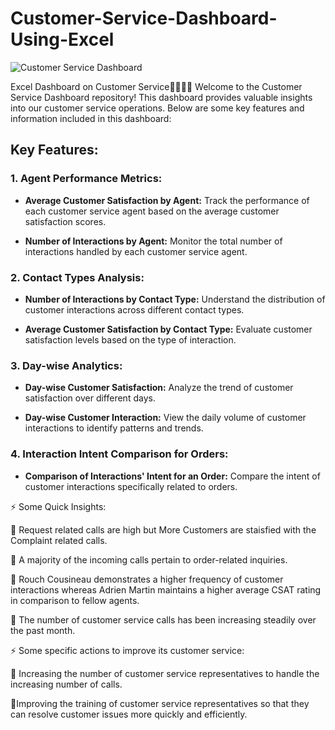 # Customer-Service-Dashboard-Using-Excel
![Customer Service Dashboard](https://github.com/HarshalPatil7698/Customer-Service-Dashboard-Using-Excel/assets/141994460/0f7f23bd-84ba-4cf4-b9a4-85b323c99847)

Excel Dashboard on Customer Service🧑🏻‍💻📲
Welcome to the Customer Service Dashboard repository! This dashboard provides valuable insights into our customer service operations. Below are some key features and information included in this dashboard:

## Key Features:

### 1. Agent Performance Metrics:
   - **Average Customer Satisfaction by Agent:**
     Track the performance of each customer service agent based on the average customer satisfaction scores.

   - **Number of Interactions by Agent:**
     Monitor the total number of interactions handled by each customer service agent.

### 2. Contact Types Analysis:
   - **Number of Interactions by Contact Type:**
     Understand the distribution of customer interactions across different contact types.

   - **Average Customer Satisfaction by Contact Type:**
     Evaluate customer satisfaction levels based on the type of interaction.

### 3. Day-wise Analytics:
   - **Day-wise Customer Satisfaction:**
     Analyze the trend of customer satisfaction over different days.

   - **Day-wise Customer Interaction:**
     View the daily volume of customer interactions to identify patterns and trends.

### 4. Interaction Intent Comparison for Orders:
   - **Comparison of Interactions' Intent for an Order:**
     Compare the intent of customer interactions specifically related to orders.
     

⚡ Some Quick Insights:

📌 Request related calls are high but More Customers are staisfied with the Complaint related calls.

📌 A majority of the incoming calls pertain to order-related inquiries.

📌 Rouch Cousineau demonstrates a higher frequency of customer interactions whereas Adrien Martin maintains a higher average CSAT rating in comparison to fellow agents.

📌 The number of customer service calls has been increasing steadily over the past month.

⚡ Some specific actions to improve its customer service:

📌 Increasing the number of customer service representatives to handle the increasing number of calls.

📌Improving the training of customer service representatives so that they can resolve customer issues more quickly and efficiently.


